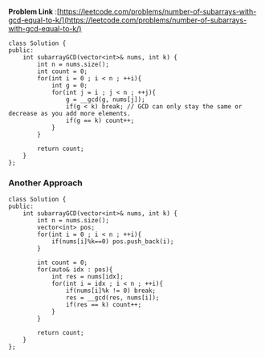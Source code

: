 **Problem Link** :[https://leetcode.com/problems/number-of-subarrays-with-gcd-equal-to-k/](https://leetcode.com/problems/number-of-subarrays-with-gcd-equal-to-k/)
```
class Solution {
public:
    int subarrayGCD(vector<int>& nums, int k) {
        int n = nums.size();
        int count = 0;
        for(int i = 0 ; i < n ; ++i){
            int g = 0;
            for(int j = i ; j < n ; ++j){
                g = __gcd(g, nums[j]);
                if(g < k) break; // GCD can only stay the same or decrease as you add more elements.
                if(g == k) count++;
            }
        }

        return count;
    }
};
```
### Another Approach
```
class Solution {
public:
    int subarrayGCD(vector<int>& nums, int k) {
        int n = nums.size();
        vector<int> pos;
        for(int i = 0 ; i < n ; ++i){
            if(nums[i]%k==0) pos.push_back(i);
        }

        int count = 0;
        for(auto& idx : pos){
            int res = nums[idx];
            for(int i = idx ; i < n ; ++i){
                if(nums[i]%k != 0) break;
                res = __gcd(res, nums[i]);
                if(res == k) count++;
            }
        }

        return count;
    }
};
```